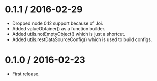 
0.1.1 / 2016-02-29
==================

  * Dropped node 0.12 support because of Joi.
  * Added valueObtainer() as a function builder.
  * Added utils.notEmptyObject() which is just a shortcut.
  * Added utils.restDataSourceConfig() which is used to build configs.

0.1.0 / 2016-02-23
==================

* First release.
